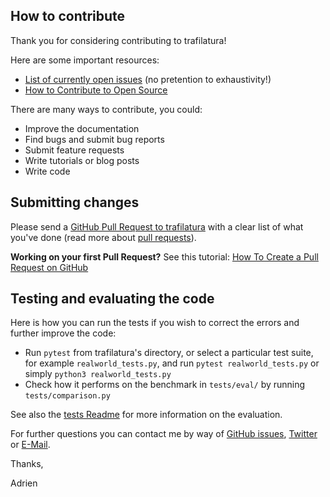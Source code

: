 ## How to contribute

Thank you for considering contributing to trafilatura!

Here are some important resources:

  * [List of currently open issues](https://github.com/adbar/trafilatura/issues) (no pretention to exhaustivity!)
  * [How to Contribute to Open Source](https://opensource.guide/how-to-contribute/)

There are many ways to contribute, you could:

  * Improve the documentation
  * Find bugs and submit bug reports
  * Submit feature requests
  * Write tutorials or blog posts
  * Write code


## Submitting changes

Please send a [GitHub Pull Request to trafilatura](https://github.com/adbar/trafilatura/pull/new/master) with a clear list of what you've done (read more about [pull requests](http://help.github.com/pull-requests/)).

**Working on your first Pull Request?** See this tutorial: [How To Create a Pull Request on GitHub](https://www.digitalocean.com/community/tutorials/how-to-create-a-pull-request-on-github)



## Testing and evaluating the code

Here is how you can run the tests if you wish to correct the errors and further improve the code:

- Run `pytest` from trafilatura's directory, or select a particular test suite, for example `realworld_tests.py`, and run `pytest realworld_tests.py` or simply `python3 realworld_tests.py`
- Check how it performs on the benchmark in `tests/eval/` by running `tests/comparison.py`

See also the [tests Readme](tests/README.rst) for more information on the evaluation.



For further questions you can contact me by way of [GitHub issues](https://github.com/adbar/trafilatura/issues), [Twitter](https://twitter.com/adbarbaresi) or [E-Mail](https://adrien.barbaresi.eu/).

Thanks,

Adrien
